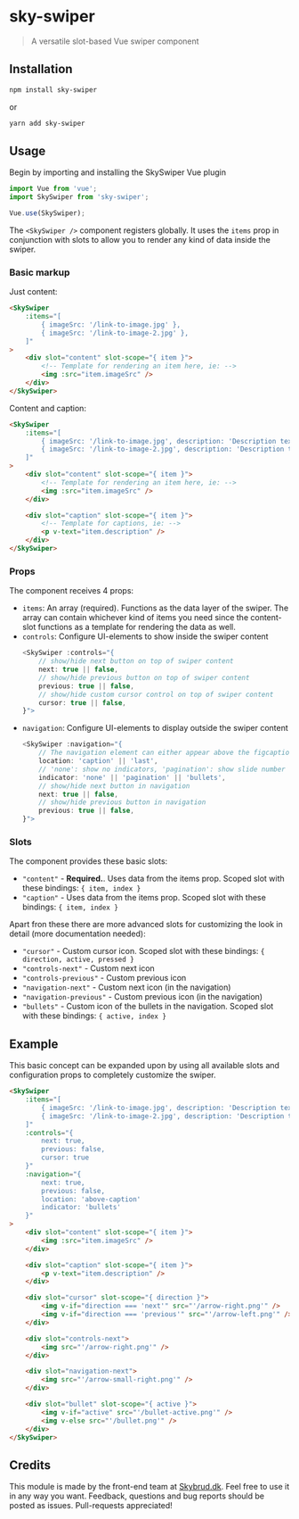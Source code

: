 # sky-swiper
> A versatile slot-based Vue swiper component

## Installation
```bash
npm install sky-swiper
```
or
```bash
yarn add sky-swiper
```


## Usage
Begin by importing and installing the SkySwiper Vue plugin
```js
import Vue from 'vue';
import SkySwiper from 'sky-swiper';

Vue.use(SkySwiper);

```
The `<SkySwiper />` component registers globally. It uses the `items` prop in conjunction with slots to allow you to render any kind of data inside the swiper.

### Basic markup
Just content:
```html
<SkySwiper
	:items="[
		{ imageSrc: '/link-to-image.jpg' },
		{ imageSrc: '/link-to-image-2.jpg' },
	]"
>
	<div slot="content" slot-scope="{ item }">
		<!-- Template for rendering an item here, ie: -->
		<img :src="item.imageSrc" />
	</div>
</SkySwiper>
```

Content and caption:
```html
<SkySwiper
	:items="[
		{ imageSrc: '/link-to-image.jpg', description: 'Description text 1' },
		{ imageSrc: '/link-to-image-2.jpg', description: 'Description text 2' },
	]"
>
	<div slot="content" slot-scope="{ item }">
		<!-- Template for rendering an item here, ie: -->
		<img :src="item.imageSrc" />
	</div>

	<div slot="caption" slot-scope="{ item }">
		<!-- Template for captions, ie: -->
		<p v-text="item.description" />
	</div>
</SkySwiper>
```

### Props
The component receives 4 props:
- `items`: An array (required). Functions as the data layer of the swiper. The array can contain whichever kind of items you need since the content-slot functions as a template for rendering the data as well.
- `controls`: Configure UI-elements to show inside the swiper content
	```js
	<SkySwiper :controls="{
		// show/hide next button on top of swiper content
		next: true || false,
		// show/hide previous button on top of swiper content
		previous: true || false,
		// show/hide custom cursor control on top of swiper content
		cursor: true || false,
	}">
	```
- `navigation`: Configure UI-elements to display outside the swiper content
	```js
	<SkySwiper :navigation="{
		// The navigation element can either appear above the figcaption ('caption') or below the slider ('last')
		location: 'caption' || 'last',
		// 'none': show no indicators, 'pagination': show slide number (eg. "2/10"), 'bullets': show list of clickable bullets
		indicator: 'none' || 'pagination' || 'bullets',
		// show/hide next button in navigation
		next: true || false,
		// show/hide previous button in navigation
		previous: true || false,
	}">
	```

### Slots
The component provides these basic slots:
- `"content"` - **Required.**. Uses data from the items prop. Scoped slot with these bindings: `{ item, index }`
- `"caption"` - Uses data from the items prop. Scoped slot with these bindings: `{ item, index }`

Apart fron these there are more advanced slots for customizing the look in detail (more documentation needed):
- `"cursor"` - Custom cursor icon. Scoped slot with these bindings: `{ direction, active, pressed }`
- `"controls-next"` - Custom next icon
- `"controls-previous"` - Custom previous icon
- `"navigation-next"` - Custom next icon (in the navigation)
- `"navigation-previous"` - Custom previous icon (in the navigation)
- `"bullets"` - Custom icon of the bullets in the navigation. Scoped slot with these bindings: `{ active, index }`


## Example
This basic concept can be expanded upon by using all available slots and configuration props to completely customize the swiper.
```html
<SkySwiper
	:items="[
		{ imageSrc: '/link-to-image.jpg', description: 'Description text 1' },
		{ imageSrc: '/link-to-image-2.jpg', description: 'Description text 2' },
	]"
	:controls="{
		next: true,
		previous: false,
		cursor: true
	}"
	:navigation="{
		next: true,
		previous: false,
		location: 'above-caption'
		indicator: 'bullets'
	}"
>
	<div slot="content" slot-scope="{ item }">
		<img :src="item.imageSrc" />
	</div>

	<div slot="caption" slot-scope="{ item }">
		<p v-text="item.description" />
	</div>

	<div slot="cursor" slot-scope="{ direction }">
		<img v-if="direction === 'next'" src="'/arrow-right.png'" />
		<img v-if="direction === 'previous'" src="'/arrow-left.png'" />
	</div>

	<div slot="controls-next">
		<img src="'/arrow-right.png'" />
	</div>

	<div slot="navigation-next">
		<img src="'/arrow-small-right.png'" />
	</div>

	<div slot="bullet" slot-scope="{ active }">
		<img v-if="active" src="'/bullet-active.png'" />
		<img v-else src="'/bullet.png'" />
	</div>
</SkySwiper>
```


## Credits

This module is made by the front-end team at [Skybrud.dk](http://www.skybrud.dk/).
Feel free to use it in any way you want. Feedback, questions and bug reports should be posted as issues. Pull-requests appreciated!
